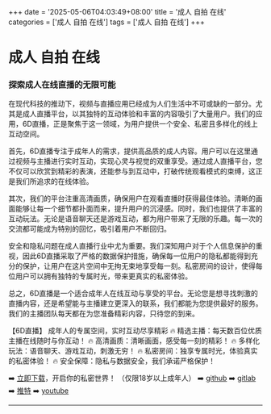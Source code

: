+++
date = '2025-05-06T04:03:49+08:00'
title = '成人 自拍 在线'
categories = ['成人 自拍 在线']
tags = ['成人 自拍 在线']
+++

# 成人 自拍 在线

### 探索成人在线直播的无限可能

在现代科技的推动下，视频与直播应用已经成为人们生活中不可或缺的一部分。尤其是成人直播平台，以其独特的互动体验和丰富的内容吸引了大量用户。我们的应用，6D直播，正是聚焦于这一领域，为用户提供一个安全、私密且多样化的线上互动空间。

首先，6D直播专注于成年人的需求，提供高品质的成人内容。用户可以在这里通过视频与主播进行实时互动，实现心灵与视觉的双重享受。通过成人直播平台，您不仅可以欣赏到精彩的表演，还能参与到互动中，打破传统观看模式的束缚，这正是我们所追求的在线体验。

其次，我们的平台注重高清画质，确保用户在观看直播时获得最佳体验。清晰的画面能够让每一个细节都扑面而来，提升用户的沉浸感。同时，我们也提供了丰富的互动玩法。无论是语音聊天还是游戏互动，都为用户带来了无限的乐趣。每一次的交流都可能成为特别的回忆，吸引着用户不断回归。

安全和隐私问题在成人直播行业中尤为重要。我们深知用户对于个人信息保护的重视，因此6D直播采取了严格的数据保护措施，确保每一位用户的隐私都能得到充分的保护，让用户在这片空间中无拘无束地享受每一刻。私密房间的设计，使得每位用户可以拥有独特的专属时光，带来更真实的私密体验。

总之，6D直播是一个适合成年人在线互动与享受的平台。无论您是想寻找刺激的直播内容，还是希望能与主播建立更深入的联系，我们都能为您提供最好的服务。我们的主播团队每天都在为您准备精彩内容，只待您的到来。

【6D直播】
成年人的专属空间，实时互动尽享精彩
🔥 精选主播：每天数百位优质主播在线随时与你互动！
🔥 高清画质：清晰画面，感受每一刻的精彩！
🔥 多样化玩法：语音聊天、游戏互动，刺激无穷！
🔥 私密房间：独享专属时光，体验真实的私密体验！
🔥 安全保障：隐私与数据安全，我们承诺严格保护！

➡️ [立即下载](https://down123.s3.ap-east-1.amazonaws.com/down/down.html?channelCode=blog)，开启你的私密世界！
（仅限18岁以上成年人）
➡️ [github](https://aldult-live.github.io/)
➡️ [gitlab](https://seo-09598d.gitlab.io/)
➡️ [推特](https://x.com/wegame33)
➡️ [youtube](https://www.youtube.com/@6Dlive)

---
